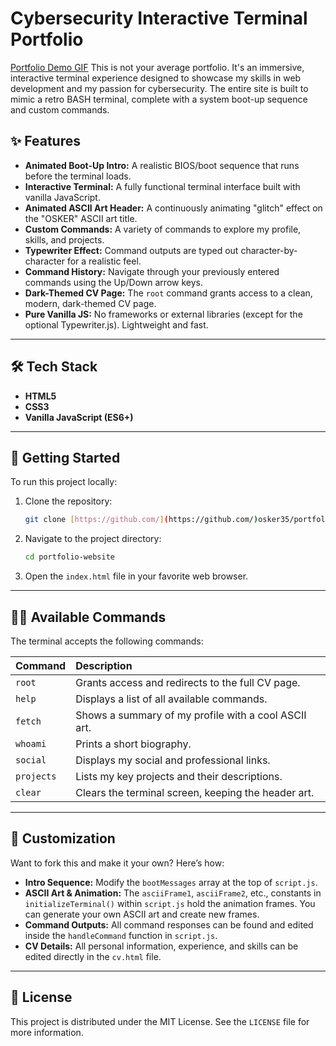 # Cybersecurity Interactive Terminal Portfolio

[Portfolio Demo GIF](https://github.com/osker35/portfolio-website/blob/main/demo.gif?raw=true) 
This is not your average portfolio. It's an immersive, interactive terminal experience designed to showcase my skills in web development and my passion for cybersecurity. The entire site is built to mimic a retro BASH terminal, complete with a system boot-up sequence and custom commands.

## ✨ Features

* **Animated Boot-Up Intro:** A realistic BIOS/boot sequence that runs before the terminal loads.
* **Interactive Terminal:** A fully functional terminal interface built with vanilla JavaScript.
* **Animated ASCII Art Header:** A continuously animating "glitch" effect on the "OSKER" ASCII art title.
* **Custom Commands:** A variety of commands to explore my profile, skills, and projects.
* **Typewriter Effect:** Command outputs are typed out character-by-character for a realistic feel.
* **Command History:** Navigate through your previously entered commands using the Up/Down arrow keys.
* **Dark-Themed CV Page:** The `root` command grants access to a clean, modern, dark-themed CV page.
* **Pure Vanilla JS:** No frameworks or external libraries (except for the optional Typewriter.js). Lightweight and fast.

---

## 🛠️ Tech Stack

* **HTML5**
* **CSS3**
* **Vanilla JavaScript (ES6+)**

---

## 🚀 Getting Started

To run this project locally:

1.  Clone the repository:
    ```bash
    git clone [https://github.com/](https://github.com/)osker35/portfolio-website.git
    ```
2.  Navigate to the project directory:
    ```bash
    cd portfolio-website
    ```
3.  Open the `index.html` file in your favorite web browser.

---

## 👨‍💻 Available Commands

The terminal accepts the following commands:

| Command    | Description                                          |
| :--------- | :--------------------------------------------------- |
| `root`     | Grants access and redirects to the full CV page.     |
| `help`     | Displays a list of all available commands.           |
| `fetch`    | Shows a summary of my profile with a cool ASCII art. |
| `whoami`   | Prints a short biography.                            |
| `social`   | Displays my social and professional links.           |
| `projects` | Lists my key projects and their descriptions.        |
| `clear`    | Clears the terminal screen, keeping the header art.  |

---

## 🎨 Customization

Want to fork this and make it your own? Here’s how:

* **Intro Sequence:** Modify the `bootMessages` array at the top of `script.js`.
* **ASCII Art & Animation:** The `asciiFrame1`, `asciiFrame2`, etc., constants in `initializeTerminal()` within `script.js` hold the animation frames. You can generate your own ASCII art and create new frames.
* **Command Outputs:** All command responses can be found and edited inside the `handleCommand` function in `script.js`.
* **CV Details:** All personal information, experience, and skills can be edited directly in the `cv.html` file.

---

## 📄 License

This project is distributed under the MIT License. See the `LICENSE` file for more information.
